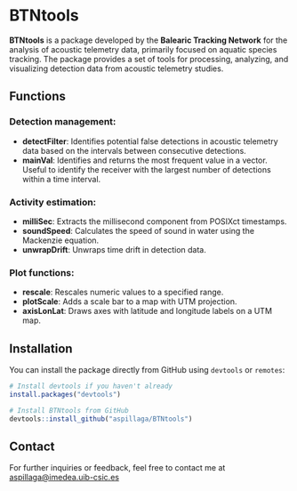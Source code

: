 # BTNtools

**BTNtools** is a package developed by the **Balearic Tracking Network** for 
the analysis of acoustic telemetry data, primarily focused on aquatic species 
tracking. The package provides a set of tools for processing, analyzing, and 
visualizing detection data from acoustic telemetry studies.

## Functions

### Detection management:
- **detectFilter**: Identifies potential false detections in acoustic telemetry 
                    data based on the intervals between consecutive detections.
- **mainVal**: Identifies and returns the most frequent value in a vector.
               Useful to identify the receiver with the largest number of 
               detections within a time interval.

### Activity estimation:
- **milliSec**: Extracts the millisecond component from POSIXct timestamps.
- **soundSpeed**: Calculates the speed of sound in water using the Mackenzie equation.
- **unwrapDrift**: Unwraps time drift in detection data.

### Plot functions:
- **rescale**: Rescales numeric values to a specified range.
- **plotScale**: Adds a scale bar to a map with UTM projection.
- **axisLonLat**: Draws axes with latitude and longitude labels on a UTM map.


## Installation

You can install the package directly from GitHub using `devtools` or `remotes`:

```R
# Install devtools if you haven't already
install.packages("devtools")

# Install BTNtools from GitHub
devtools::install_github("aspillaga/BTNtools")
```

## Contact
For further inquiries or feedback, feel free to contact me at aspillaga@imedea.uib-csic.es

